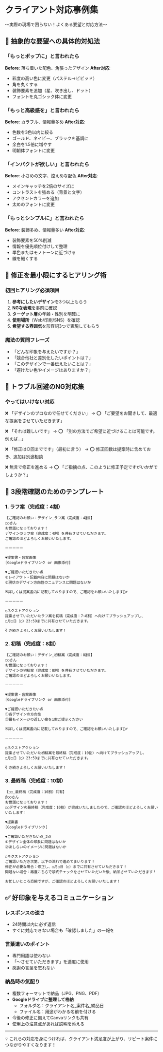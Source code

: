 # クライアント対応事例集
〜実際の現場で困らない！よくある要望と対応方法〜

## 🎨 抽象的な要望への具体的対処法

### 「もっとポップに」と言われたら
**Before**: 落ち着いた配色、角張ったデザイン
**After対応**:
- 彩度の高い色に変更（パステル→ビビッド）
- 角を丸くする
- 装飾要素を追加（星、吹き出し、ドット）
- フォントを丸ゴシック体に変更

### 「もっと高級感を」と言われたら
**Before**: カラフル、情報量多め
**After対応**:
- 色数を3色以内に絞る
- ゴールド、ネイビー、ブラックを基調に
- 余白を1.5倍に増やす
- 明朝体フォントに変更

### 「インパクトが欲しい」と言われたら
**Before**: 小さめの文字、控えめな配色
**After対応**:
- メインキャッチを2倍のサイズに
- コントラストを強める（背景と文字）
- アクセントカラーを追加
- 太めのフォントに変更

### 「もっとシンプルに」と言われたら
**Before**: 装飾多め、情報量多い
**After対応**:
- 装飾要素を50%削減
- 情報を優先順位付けして整理
- 単色またはモノトーンに近づける
- 線を細くする

## 💬 修正を最小限にするヒアリング術

### 初回ヒアリング必須項目
1. **参考にしたいデザイン**を3つ以上もらう
2. **NGな表現**を事前に確認
3. **ターゲット層**の年齢・性別を明確に
4. **使用場所**（Web/印刷/SNS）を確認
5. **希望する雰囲気**を形容詞3つで表現してもらう

### 魔法の質問フレーズ
- 「どんな印象を与えたいですか？」
- 「競合他社と差別化したいポイントは？」
- 「このデザインで一番伝えたいことは？」
- 「避けたい色やイメージはありますか？」

## 🚫 トラブル回避のNG対応集

### やってはいけない対応
❌ 「デザインのプロなので任せてください」
→ ⭕ 「ご要望をお聞きして、最適な提案をさせていただきます」

❌ 「それは難しいです」
→ ⭕ 「別の方法でご希望に近づけることは可能です。例えば...」

❌ 「修正は○回までです」（最初に言う）
→ ⭕ 修正回数は提案時に含めておき、追加は別途相談

❌ 無言で修正を進める
→ ⭕ 「ご指摘の点、このように修正予定ですがいかがでしょうか？」

## 📝 3段階確認のためのテンプレート

### 1. ラフ案（完成度：4割）
```
【ご確認のお願い：デザイン_ラフ案（完成度：4割）】
○○さん
お世話になっております！
デザインのラフ案（完成度：4割）を共有させていただきます。
ご確認のほどよろしくお願いいたします。

ーーーーー

▼提案書・各案画像
[Googleドライブリンク or 画像添付]

▼ご確認いただきたい点
①レイアウト・記載内容に問題はないか
②現状のデザイン方向性のニュアンスに問題はないか

※詳しくは提案書内に記載しておりますので、ご確認をお願いいたします🙇‍♂️

ーーーーー

○ネクストアクション
提案させていただいたラフ案を初稿（完成度：7~8割）へ向けてブラッシュアップし、
○月○日（○）23:59までに共有させていただきます。

引き続きよろしくお願いいたします！
```

### 2. 初稿（完成度：8割）
```
【ご確認のお願い：デザイン_初稿案（完成度：8割）】
○○さん
お世話になっております！
デザインの初稿案（完成度：8割）を共有させていただきます。
ご確認のほどよろしくお願いいたします。

ーーーーー

▼提案書・各案画像
[Googleドライブリンク or 画像添付]

▼ご確認いただきたい点
①各デザインの方向性
②最もイメージの近しい案を1案ご提示ください

※詳しくは提案書内に記載しておりますので、ご確認をお願いいたします🙇‍♂️

ーーーーー

○ネクストアクション
提案させていただいた初稿案を最終稿（完成度：10割）へ向けてブラッシュアップし、
○月○日（○）23:59までに共有させていただきます。

引き続きよろしくお願いいたします！
```

### 3. 最終稿（完成度：10割）
```
【○○_最終稿（完成度：10割）共有】
@○○さん
お世話になっております！
○○デザインの最終稿（完成度：10割）が完成いたしましたので、ご確認のほどよろしくお願いいたします！

▼提案書
[Googleドライブリンク]

▼ご確認いただきたい点_2点
①デザイン全体の印象に問題はないか
②あしらいのイメージに問題はないか

○ネクストアクション
ご確認いただき次第、以下の流れで進めてまいります！
修正が必要な場合：修正し、○月○日（○）までに共有させていただきます！
問題ない場合：再度こちらで最終チェックをさせていただいた後、納品させていただきます！

お忙しいところ恐縮ですが、ご確認のほどよろしくお願いいたします！
```

## ✅ 好印象を与えるコミュニケーション

### レスポンスの速さ
- 24時間以内に必ず返信
- すぐに対応できない場合も「確認しました」の一報を

### 言葉遣いのポイント
- 専門用語は使わない
- 「～させていただきます」を適度に使用
- 感謝の言葉を忘れない

### 納品時の気配り
- 複数フォーマットで納品（JPG、PNG、PDF）
- **Googleドライブに整理して格納**
  - フォルダ名：クライアント名_案件名_納品日
  - ファイル名：用途がわかる名前を付ける
- 今後の修正に備えてCanvaリンクも共有
- 使用上の注意点があれば説明を添える

---
💡 これらの対応を身につければ、クライアント満足度が上がり、リピート案件につながりやすくなります！